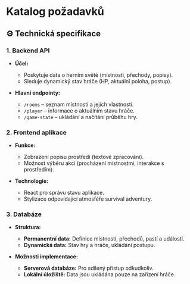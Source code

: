# Katalog požadavků

## ⚙️ **Technická specifikace**

### **1. Backend API**
- **Účel:**  
  - Poskytuje data o herním světě (místnosti, přechody, popisy).  
  - Sleduje dynamický stav hráče (HP, aktuální poloha, postup).  

- **Hlavní endpointy:**  
  - `/rooms` – seznam místností a jejich vlastností.  
  - `/player` – informace o aktuálním stavu hráče.  
  - `/game-state` – ukládání a načítání průběhu hry.  

### **2. Frontend aplikace**
- **Funkce:**  
  - Zobrazení popisu prostředí (textové zpracování).  
  - Možnost výběru akcí (procházení místnostmi, interakce s prostředím).  

- **Technologie:**  
  - React pro správu stavu aplikace.  
  - Stylizace odpovídající atmosféře survival adventury.  

### **3. Databáze**
- **Struktura:**  
  - **Permanentní data:** Definice místností, přechodů, pastí a událostí.  
  - **Dynamická data:** Stav hry a hráče, ukládání postupu.  

- **Možnosti implementace:**  
  - **Serverová databáze:** Pro sdílený přístup odkudkoliv.  
  - **Lokální úložiště:** Data jsou ukládána pouze na zařízení hráče.
